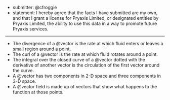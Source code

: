 * submitter: @cfroggie
* statement: I hereby agree that the facts I have submitted are my own, and that I grant a license for Pryaxis Limited, or designated entities by Pryaxis Limited, the ability to use this data in a way to promote future Pryaxis services.

---

* The divergence of a @vector is the rate at which fluid enters or leaves a small region around a point.
* The curl of a @vector is the rate at which fluid rotates around a point.
* The integral over the closed curve of a @vector dotted with the derivative of another vector is the circulation of the first vector around the curve.
* A @vector has two components in 2-D space and three components in 3-D space.
* A @vector field is made up of vectors that show what happens to the function at those points.

